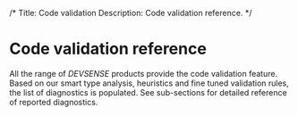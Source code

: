 /*
Title: Code validation
Description: Code validation reference.
*/

# Code validation reference

All the range of *DEVSENSE* products provide the code validation feature. Based on our smart type analysis, heuristics and fine tuned validation rules, the list of diagnostics is populated. See sub-sections for detailed reference of reported diagnostics.
